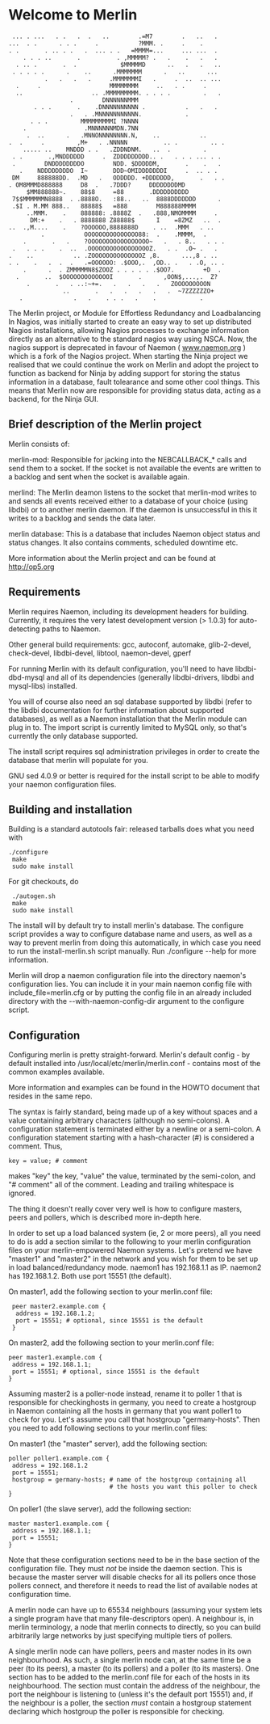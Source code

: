 # Welcome to Merlin #



     ... . ...   . .   .  .   ..        .=M7        .   ..   .
    ...  . .      . . .     .           ?MMM. .     .    .
    . .       . .. . .   .  ... . .   =MMMM=...     ... ...  .
        . . . ..       .          . ,MMMMM? .   .    .   .   .
      . .. .       .  .            $MMMMMD      ..   .   .   ..
     . . . . .      .    ..      .MMMMMMM      .   ..      ...
              .   .   .   .     .MMMMMMMI   .     .  ..  .. ...
      .     .                   MMMMMMMM     ..   . .     .
      ..                   .. .MMMMMMMMM. . . . .         .   .
                     .        DNNNNNNMMM
           . . .       .    .DNNNNNNNNNN .           .   .   .
                     .   . .MNNNNNNNNNNN.            .
          . . .         MMMMMMMMMI ?NNNN
        .                .MNNNNNNMDN.7NN
         .  ..      .   .MNNONNNNNNNN.N,    ..           ..
    .  .     .         ,M+   . .NNNNN          .. .         .. .
        ..... ..    MNDDD . .   .ZDDNDNM.   ..  .         .
     . .       .,MNDDDDDD     .  ZDDDDDDDDD.. .   . . . ... . .
     .        DNDDDDDDDDO        NDD. $DDDDDM,       .    .   .
       .    NDDDDDDDDO  I~       DDD~OMIDDDDDDDI     .  .. . .
     DM     888888DD.  .MD   .   ODDDDD. +DDDDDDD,       .   . .
    . OM8MMMD888888     D8  .   .7DDD?     DDDDDDDDMD
         $MM888888~.    88$8     =88       .DDDDDDDDDD
     7$$MMMMMMN8888  . .8888O.   :88..   ..  8888DDDDDDD      .
     .$I . M.MM 888..   88888$   =888        M888888MMMM
         ..MMM.    .    888888: .8888Z  .   .888,NMOMMMM     .
          DM:+    .   . 8888888 Z88888$      I    =8ZMZ   ..  .
    ..  .,M....    .    ?OOOOOO,8888888D    . ..  .MMM   . ..
             .           OOOOOOOOOOOOOOO88:  .    .MMMM,  .
        .       .   .    ?OOOOOOOOOOOOOOOOO~   .   . 8..   . . .
     .   . . .    .  ..  .OOOOOOOOOOOOOOOOOZ.   . .  .O~ .   .
    .    ..           .. .ZOOOOOOOOOOOOOOZ ,8.      ...,8 . ..
    . .    .   .  .  .   .=OOOOOO: .$OOO,.  ,OD.. .   . .O, .. .
        .      .  . ZMMMMMN8$ZOOZ . . . . . .$OO7.        +D  .
      .       ..  $OOOOOOOOOOOOOI       .      ,OON$,...,.  Z?
         .       .   . ..:~+=.   .   .   .   .   ZOOOOOOOOON
                   ..       .   .   .   .   .   .  ~7ZZZZZZO+
       .              .   .    . . .   .    .            .   


The Merlin project, or Module for Effortless Redundancy and Loadbalancing In
Nagios, was initially started to create an easy way to set up distributed
Nagios installations, allowing Nagios processes to exchange information
directly as an alternative to the standard nagios way using NSCA.  Now, the
nagios support is deprecated in favour of Naemon ( www.naemon.org ) which is a
fork of the Nagios project.  When starting the Ninja project we realised that
we could continue the work on Merlin and adopt the project to function as
backend for Ninja by adding support for storing the status information in a
database, fault tolearance and some other cool things.  This means that Merlin
now are responsible for providing status data, acting as a backend, for the
Ninja GUI.

## Brief description of the Merlin project ##

Merlin consists of:

merlin-mod: Responsible for jacking into the NEBCALLBACK_* calls and send them
to a socket. If the socket is not available the events are written to a backlog
and sent when the socket is available again.

merlind: The Merlin deamon listens to the socket that merlin-mod writes to and
sends all events received either to a database of your choice (using libdbi) or
to another merlin daemon. If the daemon is unsuccessful in this it writes to a
backlog and sends the data later.

merlin database: This is a database that includes Naemon object status and
status changes. It also contains comments, scheduled downtime etc.

More information about the Merlin project and can be found at http://op5.org

## Requirements ##

Merlin requires Naemon, including its development headers for building.
Currently, it requires the very latest development version (> 1.0.3) for
auto-detecting paths to Naemon.

Other general build requirements: gcc, autoconf, automake, glib-2-devel,
check-devel, libdbi-devel, libtool, naemon-devel, gperf

For running Merlin with its default configuration, you'll need to have
libdbi-dbd-mysql and all of its dependencies (generally libdbi-drivers, libdbi
and mysql-libs) installed.

You will of course also need an sql database supported by libdbi (refer to the
libdbi documentation for further information about supported databases), as
well as a Naemon installation that the Merlin module can plug in to. The import
script is currently limited to MySQL only, so that's currently the only
database supported.

The install script requires sql administration privileges in order to create
the database that merlin will populate for you.

GNU sed 4.0.9 or better is required for the install script to be able to modify
your naemon configuration files.


## Building and installation ##

Building is a standard autotools fair: released tarballs does what you need
with

    ./configure
     make
     sudo make install

For git checkouts, do

     ./autogen.sh
     make
     sudo make install

The install will by default try to install merlin's database. The configure
script provides a way to configure database name and users, as well as a way to
prevent merlin from doing this automatically, in which case you need to run the
install-merlin.sh script manually. Run ./configure --help for more information.

Merlin will drop a naemon configuration file into the directory naemon's
configuration lies. You can include it in your main naemon config file with
include_file=merlin.cfg or by putting the config file in an already included
directory with the --with-naemon-config-dir argument to the configure script.

## Configuration ##

Configuring merlin is pretty straight-forward. Merlin's default config - by
default installed into /usr/local/etc/merlin/merlin.conf - contains most of the
common examples available.

More information and examples can be found in the HOWTO document that resides
in the same repo.

The syntax is fairly standard, being made up of a key without spaces and a
value containing arbitrary characters (although no semi-colons). A
configuration statement is terminated either by a newline or a semi-colon. A
configuration statement starting with a hash-character (#) is considered a
comment. Thus,

    key = value; # comment

makes "key" the key, "value" the value, terminated by the semi-colon, and "#
comment" all of the comment.  Leading and trailing whitespace is ignored.

The thing it doesn't really cover very well is how to configure masters, peers
and pollers, which is described more in-depth here.

In order to set up a load balanced system (ie, 2 or more peers), all you need
to do is add a section similar to the following to your merlin configuration
files on your merlin-empowered Naemon systems.  Let's pretend we have "master1"
and "master2" in the network and you wish for them to be set up in load
balanced/redundancy mode.  naemon1 has 192.168.1.1 as IP. naemon2 has
192.168.1.2. Both use port 15551 (the default).

On master1, add the following section to your merlin.conf file:

     peer master2.example.com {
      address = 192.168.1.2;
      port = 15551; # optional, since 15551 is the default
     }

 
On master2, add the following section to your merlin.conf file:


    peer master1.example.com {
     address = 192.168.1.1;
     port = 15551; # optional, since 15551 is the default
    }


Assuming master2 is a poller-node instead, rename it to poller 1 that is
responsible for checkinghosts in germany, you need to create a hostgroup in
Naemon containing all the hosts in germany that you want poller1 to check for
you. Let's assume you call that hostgroup "germany-hosts".  Then you need to
add following sections to your merlin.conf files:

On master1 (the "master" server), add the following section:

    poller poller1.example.com {
     address = 192.168.1.2
     port = 15551;
     hostgroup = germany-hosts; # name of the hostgroup containing all
                                # the hosts you want this poller to check
    }


On poller1 (the slave server), add the following section:

    master master1.example.com {
     address = 192.168.1.1;
     port = 15551;
    }


Note that these configuration sections need to be in the base section of the
configuration file. They must *not* be inside the daemon section.  This is
because the master server will disable checks for all its pollers once those
pollers connect, and therefore it needs to read the list of available nodes at
configuration time.

A merlin node can have up to 65534 neighbours (assuming your system lets a
single program have that many file-descriptors open). A neighbour is, in merlin
terminology, a node that merlin connects to directly, so you can build
arbitrarily large networks by just specifying multiple tiers of pollers.

A single merlin node can have pollers, peers and master nodes in its own
neighbourhood. As such, a single merlin node can, at the same time be a peer
(to its peers), a master (to its pollers) and a poller (to its masters). One
section has to be added to the merlin.conf file for each of the hosts in its
neighbourhood. The section must contain the address of the neighbour, the port
the neighbour is listening to (unless it's the default port 15551) and, if the
neighbour is a poller, the section *must* contain a hostgroup statement
declaring which hostgroup the poller is responsible for checking.
